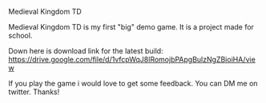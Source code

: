 Medieval Kingdom TD

Medieval Kingdom TD is my first "big" demo game. 
It is a project made for school.

Down here is download link for the latest build:
https://drive.google.com/file/d/1vfcpWqJ8lRomojbPApgBulzNgZBioiHA/view

If you play the game i would love to get some feedback. You can DM me on twitter.
Thanks!
